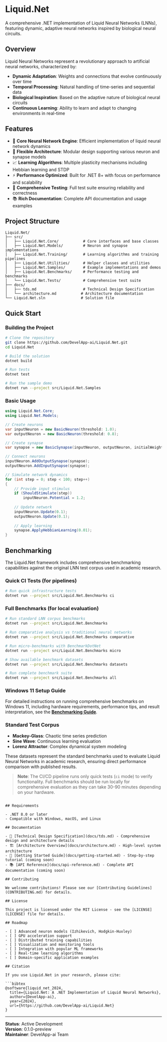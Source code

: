 # Liquid.Net

A comprehensive .NET implementation of Liquid Neural Networks (LNNs), featuring dynamic, adaptive neural networks inspired by biological neural circuits.

## Overview

Liquid Neural Networks represent a revolutionary approach to artificial neural networks, characterized by:
- **Dynamic Adaptation**: Weights and connections that evolve continuously over time
- **Temporal Processing**: Natural handling of time-series and sequential data
- **Biological Inspiration**: Based on the adaptive nature of biological neural circuits
- **Continuous Learning**: Ability to learn and adapt to changing environments in real-time

## Features

- 🧠 **Core Neural Network Engine**: Efficient implementation of liquid neural network dynamics
- 🔗 **Flexible Architecture**: Modular design supporting various neuron and synapse models
- 📈 **Learning Algorithms**: Multiple plasticity mechanisms including Hebbian learning and STDP
- ⚡ **Performance Optimized**: Built for .NET 8+ with focus on performance and scalability
- 🧪 **Comprehensive Testing**: Full test suite ensuring reliability and correctness
- 📚 **Rich Documentation**: Complete API documentation and usage examples

## Project Structure

```
Liquid.Net/
├── src/
│   ├── Liquid.Net.Core/           # Core interfaces and base classes
│   ├── Liquid.Net.Models/         # Neuron and synapse implementations
│   ├── Liquid.Net.Training/       # Learning algorithms and training pipelines
│   ├── Liquid.Net.Utilities/      # Helper classes and utilities
│   ├── Liquid.Net.Samples/        # Example implementations and demos
│   ├── Liquid.Net.Benchmarks/     # Performance testing and benchmarks
│   └── Liquid.Net.Tests/          # Comprehensive test suite
├── docs/
│   ├── tds.md                     # Technical Design Specification
│   └── architecture.md           # Architecture documentation
└── Liquid.Net.sln                # Solution file
```

## Quick Start

### Building the Project

```bash
# Clone the repository
git clone https://github.com/DevelApp-ai/Liquid.Net.git
cd Liquid.Net

# Build the solution
dotnet build

# Run tests
dotnet test

# Run the sample demo
dotnet run --project src/Liquid.Net.Samples
```

### Basic Usage

```csharp
using Liquid.Net.Core;
using Liquid.Net.Models;

// Create neurons
var inputNeuron = new BasicNeuron(threshold: 1.0);
var outputNeuron = new BasicNeuron(threshold: 0.8);

// Create synapse
var synapse = new BasicSynapse(inputNeuron, outputNeuron, initialWeight: 0.5);

// Connect neurons
inputNeuron.AddOutputSynapse(synapse);
outputNeuron.AddInputSynapse(synapse);

// Simulate network dynamics
for (int step = 0; step < 100; step++)
{
    // Provide input stimulus
    if (ShouldStimulate(step))
        inputNeuron.Potential = 1.2;
    
    // Update network
    inputNeuron.Update(0.1);
    outputNeuron.Update(0.1);
    
    // Apply learning
    synapse.ApplyHebbianLearning(0.01);
}
```

## Benchmarking

The Liquid.Net framework includes comprehensive benchmarking capabilities against the original LNN test corpus used in academic research.

### Quick CI Tests (for pipelines)

```bash
# Run quick infrastructure tests
dotnet run --project src/Liquid.Net.Benchmarks ci
```

### Full Benchmarks (for local evaluation)

```bash
# Run standard LNN corpus benchmarks
dotnet run --project src/Liquid.Net.Benchmarks

# Run comparative analysis vs traditional neural networks
dotnet run --project src/Liquid.Net.Benchmarks comparative

# Run micro-benchmarks with BenchmarkDotNet
dotnet run --project src/Liquid.Net.Benchmarks micro

# Show available benchmark datasets
dotnet run --project src/Liquid.Net.Benchmarks datasets

# Run complete benchmark suite
dotnet run --project src/Liquid.Net.Benchmarks all
```

### Windows 11 Setup Guide

For detailed instructions on running comprehensive benchmarks on Windows 11, including hardware requirements, performance tips, and result interpretation, see the **[Benchmarking Guide](BENCHMARKING.md)**.

### Standard Test Corpus

- **Mackey-Glass**: Chaotic time series prediction
- **Sine Wave**: Continuous learning evaluation  
- **Lorenz Attractor**: Complex dynamical system modeling

These datasets represent the standard benchmarks used to evaluate Liquid Neural Networks in academic research, ensuring direct performance comparison with published results.

> **Note**: The CI/CD pipeline runs only quick tests (`ci` mode) to verify functionality. Full benchmarks should be run locally for comprehensive evaluation as they can take 30-90 minutes depending on your hardware.
```

## Requirements

- .NET 8.0 or later
- Compatible with Windows, macOS, and Linux

## Documentation

- 📖 [Technical Design Specification](docs/tds.md) - Comprehensive design and architecture details
- 🏗️ [Architecture Overview](docs/architecture.md) - High-level system architecture
- 🚀 [Getting Started Guide](docs/getting-started.md) - Step-by-step tutorial (coming soon)
- 📚 [API Reference](docs/api-reference.md) - Complete API documentation (coming soon)

## Contributing

We welcome contributions! Please see our [Contributing Guidelines](CONTRIBUTING.md) for details.

## License

This project is licensed under the MIT License - see the [LICENSE](LICENSE) file for details.

## Roadmap

- [ ] Advanced neuron models (Izhikevich, Hodgkin-Huxley)
- [ ] GPU acceleration support
- [ ] Distributed training capabilities
- [ ] Visualization and monitoring tools
- [ ] Integration with popular ML frameworks
- [ ] Real-time learning algorithms
- [ ] Domain-specific application examples

## Citation

If you use Liquid.Net in your research, please cite:

```bibtex
@software{liquid_net_2024,
  title={Liquid.Net: A .NET Implementation of Liquid Neural Networks},
  author={DevelApp-ai},
  year={2024},
  url={https://github.com/DevelApp-ai/Liquid.Net}
}
```

---

**Status**: Active Development  
**Version**: 0.1.0-preview  
**Maintainer**: DevelApp-ai Team
